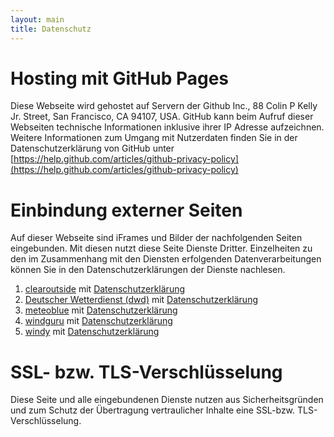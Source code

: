 ```yaml
---
layout: main
title: Datenschutz
---
```


# Hosting mit GitHub Pages

Diese Webseite wird gehostet auf Servern der Github Inc., 88 Colin P Kelly Jr. Street, San Francisco, CA 94107, USA. GitHub kann beim Aufruf dieser Webseiten technische Informationen inklusive ihrer IP Adresse aufzeichnen. Weitere Informationen zum Umgang mit Nutzerdaten finden Sie in der Datenschutzerklärung von GitHub unter [https://help.github.com/articles/github-privacy-policy](https://help.github.com/articles/github-privacy-policy)

# Einbindung externer Seiten

Auf dieser Webseite sind iFrames und Bilder der nachfolgenden Seiten eingebunden. Mit diesen nutzt diese Seite Dienste Dritter. Einzelheiten zu den im Zusammenhang mit den Diensten erfolgenden Datenverarbeitungen können Sie in den Datenschutzerklärungen der Dienste nachlesen.

1. [clearoutside](https://clearoutside.com/) mit [Datenschutzerklärung](https://clearoutside.com/page/privacy_policy/)
1. [Deutscher Wetterdienst (dwd)](https://www.dwd.de/DE/) mit [Datenschutzerklärung](https://www.dwd.de/DE/service/datenschutz/datenschutz_node.html)
1. [meteoblue](https://www.meteoblue.com/) mit [Datenschutzerklärung](https://content.meteoblue.com/de/content/view/full/2855)
1. [windguru](https://www.windguru.cz/) mit [Datenschutzerklärung](https://www.windguru.cz/help.php?sec=privacy)
1. [windy](https://www.windy.com/) mit [Datenschutzerklärung](https://account.windy.com/agreements/windy-privacy-policy)

# SSL- bzw. TLS-Verschlüsselung
Diese Seite und alle eingebundenen Dienste nutzen aus Sicherheitsgründen und zum Schutz der Übertragung vertraulicher Inhalte eine SSL-bzw. TLS-Verschlüsselung.

